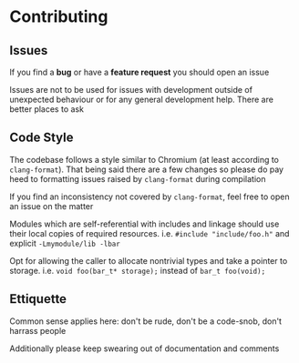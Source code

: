 # Contributing

## Issues

If you find a **bug** or have a **feature request** you should open an issue

Issues are not to be used for issues with development outside of unexpected behaviour or for any general development help. There are better places to ask

## Code Style

The codebase follows a style similar to Chromium (at least according to `clang-format`). That being said there are a few changes so please do pay heed to formatting issues raised by `clang-format` during compilation

If you find an inconsistency not covered by `clang-format`, feel free to open an issue on the matter

Modules which are self-referential with includes and linkage should use their local copies of required resources. i.e. `#include "include/foo.h"` and explicit `-Lmymodule/lib -lbar`

Opt for allowing the caller to allocate nontrivial types and take a pointer to storage. i.e. `void foo(bar_t* storage);` instead of `bar_t foo(void);`

## Ettiquette

Common sense applies here: don't be rude, don't be a code-snob, don't harrass people

Additionally please keep swearing out of documentation and comments
